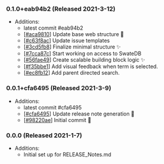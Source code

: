 ### 0.1.0+eab94b2 (Released 2021-3-12)
* Additions:
    * latest commit #eab94b2
    * [[#aca9810](https://github.com/nfdi4plants/Spawn/commit/aca9810d7283a178c75efd9a645d38a7d18adf5e)] Update base web structure :hammer:
    * [[#c63f8ac](https://github.com/nfdi4plants/Spawn/commit/c63f8acf18b1ee79d9bf19802ba17daf78ed83fd)] Update issue templates
    * [[#3cd5fb8](https://github.com/nfdi4plants/Spawn/commit/3cd5fb8ad32a4760c83bb0fe0391efbf3b2837c9)] Finalize minimal structure :sparkles:
    * [[#7cca87c](https://github.com/nfdi4plants/Spawn/commit/7cca87c4a85beb1304756ff0427e99e7e0a5ac27)] Start working on access to SwateDB
    * [[#56fae49](https://github.com/nfdi4plants/Spawn/commit/56fae49a7afa609d046c132d819bd87c35c0e133)] Create scalable building block logic :sparkles:
    * [[#f35bbe1](https://github.com/nfdi4plants/Spawn/commit/f35bbe16f6c110b96992c6720c988ee0b04eefea)] Add visual feedback when term is selected.
    * [[#ec8fb12](https://github.com/nfdi4plants/Spawn/commit/ec8fb12ebdc2f5e3197b9908693f794d719c5d6b)] Add parent directed search.

### 0.0.1+cfa6495 (Released 2021-3-9)
* Additions:
    * latest commit #cfa6495
    * [[#cfa6495](https://github.com/nfdi4plants/Spawn/commit/cfa6495a6dafda2ca19cada700e4c8e8bd7b072c)] Update release note generation :hammer:
    * [[#98220ae](https://github.com/nfdi4plants/Spawn/commit/98220aecf1413e27262e45bb9710959ce0e4971a)] Initial commit :tada:

### 0.0.0 (Released 2021-1-7)
* Additions:
    * Initial set up for RELEASE_Notes.md
